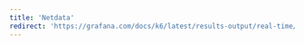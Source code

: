 ```yaml
---
title: 'Netdata'
redirect: 'https://grafana.com/docs/k6/latest/results-output/real-time/netdata/'
---
```

